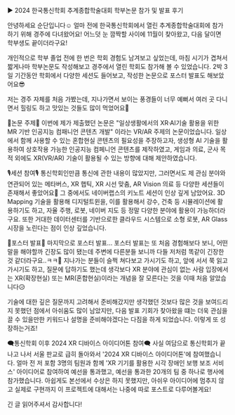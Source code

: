 ▶ 2024 한국통신학회 추계종합학술대회 학부논문 참가 및 발표 후기

안녕하세요 순단입니다☺️
얼마 전에 한국통신학회에서 열린 추계종합학술대회에 참가하기 위해 경주에 다녀왔어요!
어느덧 눈 깜짝할 사이에 11월이 찾아왔고, 다음 달이면 학부생도 끝이더라구요!

개인적으로 학부 졸업 전에 한 번은 학회 경험도 남겨보고 싶었는데, 마침 시기가 겹쳐서 짧게나마 학부논문도 작성해보고 경주에서 열린 학회도 참가해 볼 수 있었습니다.
2박 3일 기간동안 학회에서 다양한 세션도 들어보고, 작성한 논문으로 포스터 발표도 해보았어요😎

저는 경주 자체를 처음 가봤는데, 지나가면서 보이는 풍경들이 너무 예뻐서 여러 곳 다니면서 힐링도 하고 맛있는 것들도 많이 먹었어요🤤

📖논문 주제📖
이번에 제가 제출했던 논문은 "일상생활에서의 XR·AI기술 활용을 위한 MR 기반 인공지능 컴패니언 콘텐츠 개발" 이라는 VR/AR 주제의 논문이었습니다.
일상에서 함께 사용할 수 있는 혼합현실 콘텐츠의 필요성을 주장하고자, 생성형 AI 기술을 활용하여 상호작용 가능한 인공지능 컴페니언 콘텐츠를 제작하였고, 게임과 의료, 군사 목적 외에도 XR(VR/AR) 기술이 활용될 수 있는 방향에 대해 제안하였습니다.

🎙️세션 참여🎙️
통신학회인만큼 통신에 관한 내용이 많았지만, 그러면서도 제 관심 분야와 연관되어 있는 메타버스, XR 햅틱, XR 시선 맞춤, AR Vision 의료 등 다양한 세션들이 존재해서 좋았어요🤗 그 중에서도 네이버랩스의 키노트 세션이 인상 깊게 남았어요.
3D Mapping 기술을 활용해 디지털트윈을, 이를 활용해서 강수, 건축 등 시뮬레이션에 활용하기도 하고, 자율 주행, 로봇, 네이버 지도 등 정말 다양한 분야에 활용이 가능하더라구요. 또한 거대한 데이터센터를 기반으로한 클라우드 시스템으로 소형 로봇, AR Glass 시장을 노린다는 점이 인상 깊었습니다.

📑포스터 발표📑
마지막으로 포스터 발표... 포스터 발표는 또 처음 경험해보다 보니, 어떤 말을 해야할까 긴장도 많이 됐는데 주변에 다른분들 보니까 다들 저처럼 똑같이 긴장한 것 같더라구요..ㅋㅋ🤭
지나가는 분들이 슬쩍 쳐다보고 가시기도 하고, 앞에 서서 쭉 읽고 가시기도 하고, 질문에 답하기도 했는데 생각보다 XR 분야에 관심이 없는 사람 입장에서는 XR(확장현실) 또는 MR(혼합현실)이라는 개념을 잘 모른다는 것을 이때 처음 알았습니다😥

기술에 대한 깊은 질문까지 고려해서 준비해갔지만 생각했던 것보다 많은 것을 보여드리지 못했던 점에서 아쉬움도 많이 남았지만, 다음 발표 기회가 찾아왔을 떄는 더욱 관심을 끌 수 있을만한 키워드나 설명을 준비해야겠다는 다짐을 하게 되었습니다. 이렇게 또 성장하는거죠!

🗨️통신학회 이후 2024 XR 디바이스 아이디어톤 참여🗨️
사실 여담으로 통신학회가 끝나고 나서 서울 판교로 급히 돌아와서 '2024 XR 디바이스 아이디어톤'에 참여했습니다. 얼마 전 저 포함 3명의 팀원과 함께 'XR 기기를 활용한 시각 장애인 보행 보조 서비스' 아이디어로 참여하여 예선을 통과했고, 예선을 통과한 20개의 팀 중 하나로 행사에 참가했습니다. 아쉽게도 본선에서 수상은 하지 못했지만, 아쉬우 아이디어에 멈추지 않고 실제로 구현까지 이 프로젝트에 대해서는 나중에 따로 포스트로 다루어볼게요!

긴 글 읽어주셔서 감사합니다!


